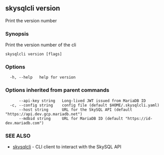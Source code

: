 ## skysqlcli version

Print the version number

### Synopsis

Print the version number of the cli

```
skysqlcli version [flags]
```

### Options

```
  -h, --help   help for version
```

### Options inherited from parent commands

```
      --api-key string   Long-lived JWT issued from MariaDB ID
  -c, --config string    config file (default $HOME/.skysqlcli.yaml)
      --host string      URL for the SkySQL API (default "https://api.dev.gcp.mariadb.net")
      --mdbid string     URL for MariaDB ID (default "https://id-dev.mariadb.com")
```

### SEE ALSO

* [skysqlcli](skysqlcli.md)	 - CLI client to interact with the SkySQL API


